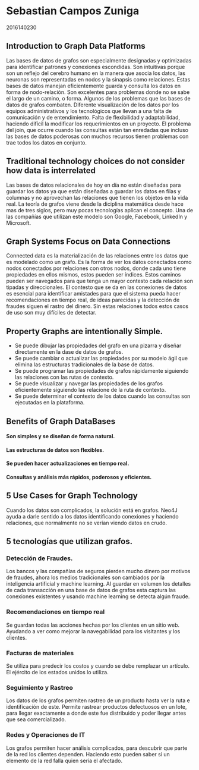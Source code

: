 # Sebastian Campos Zuniga
 2016140230
## Introduction to Graph Data Platforms
Las bases de datos de grafos son especialmente designadas y optimizadas para identificar patrones y conexiones escondidas.
Son intuitivas porque son un reflejo del cerebro humano en la manera que asocia los datos, las neuronas son representadas en nodos y la sinapsis como relaciones. Estas bases de datos manejan eficientemente guarda y consulta los datos en forma de nodo-relación. Son excelentes para problemas donde no se sabe el largo de un camino, o forma.
Algunos de los problemas que las bases de datos de grafos combaten.
Diferente visualización de los datos por los equipos administrativos y los tecnológicos que llevan a una falta de comunicación y de entendimiento.
Falta de flexibilidad y adaptabilidad, haciendo difícil la modificar los requerimientos en un proyecto.
El problema del join, que ocurre cuando las consultas están tan enredadas que incluso las bases de datos poderosas con muchos recursos tienen problemas con trae todos los datos en conjunto.
## Traditional technology choices do not consider how data is interrelated
Las bases de datos relacionales de hoy en día no están diseñadas para guardar los datos ya que están diseñadas a guardar los datos en filas y columnas y no aprovechan las relaciones que tienen los objetos en la vida real.
La teoría de grafos viene desde la diciplina matemática desde hace mas de tres siglos, pero muy pocas tecnologías aplican el concepto. Una de las compañías que utilizan este modelo son Google, Facebook, LinkedIn y Microsoft.
## Graph Systems Focus on Data Connections
Connected data es la materialización de las relaciones entre los datos que es modelado como un grafo.
Es la forma de ver los datos conectados como nodos conectados por relaciones con otros nodos, donde cada uno tiene propiedades en ellos mismos, estos pueden ser índices. Estos caminos pueden ser navegados para que tenga un mayor contesto cada relación son tipadas y direccionales.
El contesto que se da en las conexiones de datos es esencial para identificar amistades para que el sistema pueda hacer recomendaciones en tiempo real, de ideas parecidas y la detección de fraudes siguen el rastro del dinero. Sin estas relaciones todos estos casos de uso son muy difíciles de detectar.
## Property Graphs are intentionally Simple.
* Se puede dibujar las propiedades del grafo en una pizarra y diseñar directamente en la dase de datos de grafos.
* Se puede cambiar o actualizar las propiedades por su modelo ágil que elimina las estructuras tradicionales de la base de datos.
* Se puede programar las propiedades de grafos rápidamente siguiendo las relaciones con las rutas de contexto.
* Se puede visualizar y navegar las propiedades de los grafos eficientemente siguiendo las relacione de la ruta de contexto.
* Se puede determinar el contexto de los datos cuando las consultas son ejecutadas en la plataforma.

## Benefits of Graph DataBases
#### Son simples y se diseñan de forma natural.
#### Las estructuras de datos son flexibles.
#### Se pueden hacer actualizaciones en tiempo real.
#### Consultas y análisis más rápidos, poderosos y eficientes.

## 5 Use Cases for Graph Technology
Cuando los datos son complicados, la solución está en grafos.
Neo4J ayuda a darle sentido a los datos identificando conexiones y haciendo relaciones, que normalmente no se verían viendo datos en crudo.
## 5 tecnologías que utilizan grafos.
### Detección de Fraudes.
Los bancos y las compañías de seguros pierden mucho dinero por motivos de fraudes, ahora los medios tradicionales son cambiados por la inteligencia artificial y machine learning.  Al guardar en volumen los detalles de cada transacción en una base de datos de grafos esta captura las conexiones existentes y usando machine learning se detecta algún fraude.
### Recomendaciones en tiempo real
Se guardan todas las acciones hechas por los clientes en un sitio web. Ayudando a ver como mejorar la navegabilidad para los visitantes y los clientes.
### Facturas de materiales
Se utiliza para predecir los costos y cuando se debe remplazar un artículo. El ejército de los estados unidos lo utiliza.
### Seguimiento y Rastreo
Los datos de los grafos permiten rastreo de un producto hasta ver la ruta e identificación de este. Permite rastrear productos defectuosos en un lote, para llegar exactamente a donde este fue distribuido y poder llegar antes que sea comercializado.
### Redes y Operaciones de IT
Los grafos permiten hacer análisis complicados, para descubrir que parte de la red los clientes dependen. Haciendo esto pueden saber si un elemento de la red falla quien sería el afectado.

